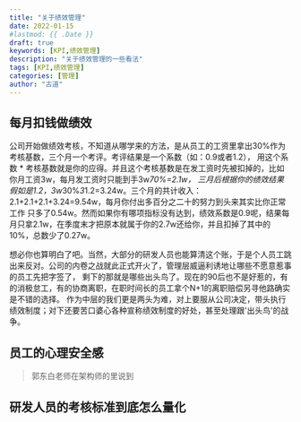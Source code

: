 ```yaml
---
title: "关于绩效管理"
date: 2022-01-15
#lastmod: {{ .Date }}
draft: true
keywords: [KPI,绩效管理]
description: "关于绩效管理的一些看法"
tags: [KPI,绩效管理]
categories: [管理]
author: "古道"
---
```

## 每月扣钱做绩效
  公司开始做绩效考核，不知道从哪学来的方法，是从员工的工资里拿出30%作为考核基数，三个月一个考评。考评结果是一个系数（如：0.9或者1.2），
用这个系数 * 考核基数就是你的应得。并且这个考核基数是在发工资时先被扣掉的，比如你月工资3w，每月发工资时只能到手3w*70%=2.1w，
三月后根据你的绩效结果假如是1.2，3w*30%*3*1.2=3.24w。三个月的共计收入：2.1+2.1+2.1+3.24=9.54w，每月你付出多百分之二十的努力到头来其实比你正常工作
只多了0.54w。然而如果你有哪项指标没有达到，绩效系数是0.9呢，结果每月只拿2.1w，在季度末才把原本就属于你的2.7w还给你，并且扣掉了其中的10%，总数少了0.27w。 

  想必你也算明白了吧。当然，大部分的研发人员也能算清这个账，于是个人员工跳出来反对。公司的内卷之战就此正式开火了，管理层威逼利诱地让哪些不愿意惹事的员工先把字签了，
剩下的那就是哪些出头鸟了。现在的90后也不是好惹的，有的消极怠工，有的协商离职，在职时间长的员工拿个N+1的离职赔偿另寻他路确实是不错的选择。
作为中层的我们更是两头为难，对上要服从公司决定，带头执行绩效制度；对下还要苦口婆心各种宣称绩效制度的好处，甚至处理跟'出头鸟'的战争。

## 员工的心理安全感
> 郭东白老师在架构师的里说到
> 
## 研发人员的考核标准到底怎么量化